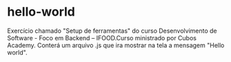 # hello-world
Exercício chamado "Setup de ferramentas" do curso Desenvolvimento de Software - Foco em Backend – IFOOD.Curso ministrado por Cubos Academy. Conterá um arquivo .js que ira mostrar na tela a mensagem "Hello world".
